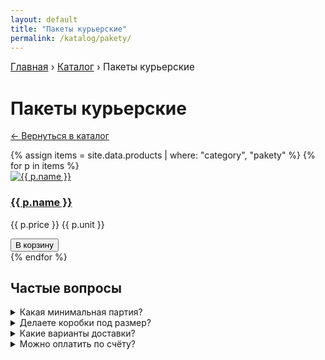 ```yaml
---
layout: default
title: "Пакеты курьерские"
permalink: /katalog/pakety/
---
```


<nav aria-label="breadcrumb" style="margin:10px 0; font-size:.95rem;">
  <a href="{{ site.baseurl }}/">Главная</a> ›
  <a href="{{ site.baseurl }}/katalog/">Каталог</a> ›
  <span aria-current="page">Пакеты курьерские</span>
</nav>

<h1>Пакеты курьерские</h1>
<p><a href="{{ site.baseurl }}/katalog/">← Вернуться в каталог</a></p>

<div class="grid">
{% assign items = site.data.products | where: "category", "pakety" %}
{% for p in items %}
  <div class="card">
    <a href="{{ site.baseurl }}/katalog/{{ p.category }}/{{ p.slug }}/">
      <img src="{{ site.baseurl }}{{ p.images | first }}" alt="{{ p.name }}">
      <h3>{{ p.name }}</h3>
    </a>
    <p class="price">{{ p.price }} {{ p.unit }}</p>
    <button class="btn btn-gradient mt-2 add-to-cart" data-sku="{{ p.sku }}" data-name="{{ p.name }}" data-price="{{ p.price }}">В корзину</button>
  </div>
{% endfor %}
</div>

<section class="mt-5">
  <h2>Частые вопросы</h2>
  <details><summary>Какая минимальная партия?</summary><p>Для большинства позиций — от 100 шт, для плёнки — от 6 рулонов, для скотча — от 36 рулонов. Уточняйте по конкретной модели.</p></details>
  <details><summary>Делаете коробки под размер?</summary><p>Да, производим по размерам клиента. Отправьте параметры через форму на странице «Услуги».</p></details>
  <details><summary>Какие варианты доставки?</summary><p>Самовывоз в Екатеринбурге, доставка по городу и отправка ТК по РФ.</p></details>
  <details><summary>Можно оплатить по счёту?</summary><p>Да, работаем с ИП/ООО, выставляем счёт и предоставляем документы.</p></details>
</section>

